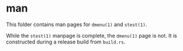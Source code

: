 # man

This folder contains man pages for `dmenu(1)` and `stest(1)`.

While the `stest(1)` manpage is complete, the `dmenu(1)` page is not.
It is constructed during a release build from `build.rs`.
